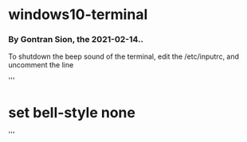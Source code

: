 # windows10-terminal
### By Gontran Sion, the 2021-02-14..

To shutdown the beep sound of the terminal, 
edit the /etc/inputrc, and uncomment the line

'''
# set bell-style none
'''
